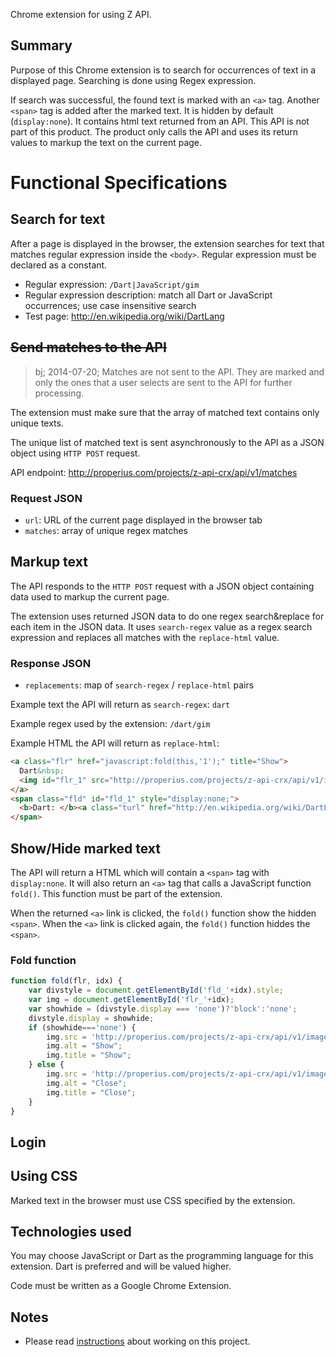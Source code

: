 Chrome extension for using Z API.


## Summary

Purpose of this Chrome extension is to search for occurrences of text in a displayed page. Searching is done using Regex expression.

If search was successful, the found text is marked with an `<a>` tag. 
Another `<span>` tag is added after the marked text. It is hidden by default (`display:none`). 
It contains html text returned from an API. This API is not part of this product. 
The product only calls the API and uses its return values to markup the text on the current page.

# Functional Specifications

## Search for text

After a page is displayed in the browser, the extension searches for text that matches 
regular expression inside the `<body>`. Regular expression must be declared as a constant.

* Regular expression: `/Dart|JavaScript/gim`
* Regular expression description: match all Dart or JavaScript occurrences; use case insensitive search
* Test page: http://en.wikipedia.org/wiki/DartLang

## ~~Send matches to the API~~

> bj; 2014-07-20; Matches are not sent to the API. They are marked and only the ones that a user selects
are sent to the API for further processing.

The extension must make sure that the array of matched text contains only unique texts.

The unique list of matched text is sent asynchronously to the API as a JSON object using `HTTP POST` request.

API endpoint: http://properius.com/projects/z-api-crx/api/v1/matches

### Request JSON

* `url`: URL of the current page displayed in the browser tab
* `matches`: array of unique regex matches


## Markup text

The API responds to the `HTTP POST` request with a JSON object containing data used to markup the current page.

The extension uses returned JSON data to do one regex search&replace for each item in the JSON data. 
It uses `search-regex` value as a regex search expression and replaces all matches with the `replace-html` value.

### Response JSON

* `replacements`: map of `search-regex` / `replace-html` pairs

Example text the API will return as `search-regex`: `dart`

Example regex used by the extension: `/dart/gim`

Example HTML the API will return as `replace-html`:

```html
<a class="flr" href="javascript:fold(this,'1');" title="Show">
  Dart&nbsp;
  <img id="flr_1" src="http://properius.com/projects/z-api-crx/api/v1/images/fc.png" alt="Show" title="Show" />
</a>
<span class="fld" id="fld_1" style="display:none;">
  <b>Dart: </b><a class="turl" href="http://en.wikipedia.org/wiki/DartLang">Wikipedia</a>
</span>
```

## Show/Hide marked text

The API will return a HTML which will contain a `<span>` tag with `display:none`. 
It will also return an `<a>` tag that calls a JavaScript function `fold()`. 
This function must be part of the extension.

When the returned `<a>` link is clicked, the `fold()` function show the hidden `<span>`. 
When the `<a>` link is clicked again, the `fold()` function hiddes the `<span>`.

### Fold function

```javascript
function fold(flr, idx) {
    var divstyle = document.getElementById('fld_'+idx).style;
    var img = document.getElementById('flr_'+idx);
    var showhide = (divstyle.display === 'none')?'block':'none';
    divstyle.display = showhide;
    if (showhide==='none') {
        img.src = 'http://properius.com/projects/z-api-crx/api/v1/images/fc.png';
        img.alt = "Show";
        img.title = "Show";
    } else {
        img.src = 'http://properius.com/projects/z-api-crx/api/v1/images/fo.png';
        img.alt = "Close";
        img.title = "Close";
    }
}
```

## Login




## Using CSS

Marked text in the browser must use CSS specified by the extension.

## Technologies used

You may choose JavaScript or Dart as the programming language for this extension. 
Dart is preferred and will be valued higher.

Code must be written as a Google Chrome Extension.

## Notes

* Please read [instructions](https://github.com/properius/projects) about working on this project.

